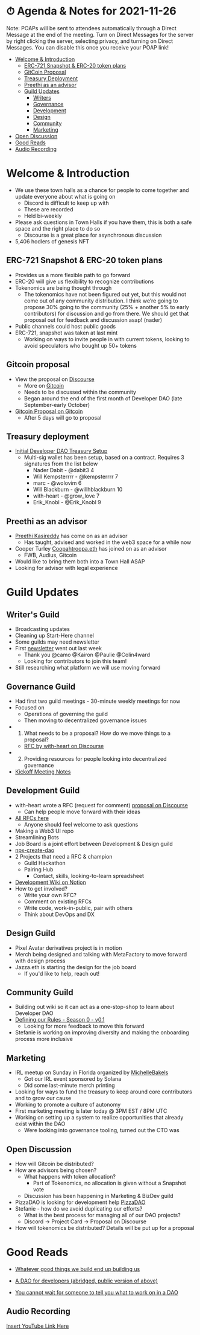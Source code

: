 # ⏱ Agenda & Notes for 2021-11-26

Note: POAPs will be sent to attendees automatically through a Direct Message at
the end of the meeting. Turn on Direct Messages for the server by right clicking
the server, selecting privacy, and turning on Direct Messages. You can disable
this once you receive your POAP link!

- [Welcome & Introduction](#welcome-&-introduction)
    - [ERC-721 Snapshot & ERC-20 token plans](#erc-721-snapshot-&-erc-20-token-plans)
    - [GitCoin Proposal](#gitcoin-proposal)
    - [Treasury Deployment](#treasury-deployment)
    - [Preethi as an advisor](#Preethi-as-an-advisor)
  - [Guild Updates](#guild-updates)
    - [Writers](#writer's-guild)
    - [Governance](#governance-guild)
    - [Development](#development-guild)
    - [Design](#design-guild)
    - [Community](#community-guild)
    - [Marketing](#marketing)
- [Open Discussion](#open-discussion)
- [Good Reads](#good-reads)
- [Audio Recording](#audio-recording)

# Welcome & Introduction
- We use these town halls as a chance for people to come together and update everyone about what is going on
    - Discord is difficult to keep up with
    - These are recorded
    - Held bi-weekly
- Please ask questions in Town Halls if you have them, this is both a safe space and the right place to do so
    - Discourse is a great place for asynchronous discussion
- 5,406 hodlers of genesis NFT

## ERC-721 Snapshot & ERC-20 token plans
- Provides us a more flexible path to go forward
- ERC-20 will give us flexibility to recognize contributions
- Tokenomics are being thought through
    - The tokenomics have not been figured out yet, but this would not come out of any community distribution. I think we’re going to propose 30% going to the community (25% + another 5% to early contributors) for discussion and go from there. We should get that proposal out for feedback and discussion asap! (nader)
- Public channels could host public goods
- ERC-721, snapshot was taken at last mint
    - Working on ways to invite people in with current tokens, looking to avoid speculators who bought up 50+ tokens

## Gitcoin proposal
- View the proposal on [Discourse](https://forum.developerdao.com/t/p4-partnership-mutual-grant-with-gitcoin/548?u=dabit3)
    - More on [Gitcoin](https://gitcoin.co/)
    - Needs to be discussed within the community
    - Began around the end of the first month of Developer DAO (late September-early October)
- [Gitcoin Proposal on Gitcoin](https://gov.gitcoin.co/t/proposal-partnership-mutual-grant-with-developer-dao/9217/3)
    - After 5 days will go to proposal

## Treasury deployment
- [Initial Developer DAO Treasury Setup](https://forum.developerdao.com/t/initial-developer-dao-treasury-setup/549)
    - Multi-sig wallet has been setup, based on a contract. Requires 3 signatures from the list below
        - Nader Dabit - @dabit3 4
        - Will Kempsterrrr - @kempsterrrr 7
        - marc - @wolovim 6
        - Will Blackburn - @willhblackburn 10
        - with-heart - @grow_love 7
        - Erik_Knobl - @Erik_Knobl 9

## Preethi as an advisor
- [Preethi Kasireddy](https://twitter.com/iam_preethi) has come on as an advisor
    - Has taught, advised and worked in the web3 space for a while now
- Cooper Turley [Coopahtroopa.eth](https://twitter.com/Cooopahtroopa) has joined on as an advisor
    - FWB, Audius, Gitcoin
- Would like to bring them both into a Town Hall ASAP
- Looking for advisor with legal experience

# Guild Updates

## Writer's Guild
- Broadcasting updates
- Cleaning up Start-Here channel
- Some guilds may need newsletter
- First [newsletter](https://developerdao.substack.com/p/probably-nothing-0) went out last week
    - Thank you @camo @Kairon @Paulie @Colin4ward
    - Looking for contributors to join this team!
- Still researching what platform we will use moving forward

## Governance Guild
- Had first two guild meetings - 30-minute weekly meetings for now
- Focused on
    - Operations of governing the guild
    - Then moving to decentralized governance issues
- 1) What needs to be a proposal? How do we move things to a proposal?
    - [RFC by with-heart on Discourse](https://forum.developerdao.com/t/rfc-implement-champion-led-rfc-driven-decision-making-process/478)
- 2) Providing resources for people looking into decentralized governance
- [Kickoff Meeting Notes](https://github.com/Developer-DAO/community/blob/main/meetings/2021/governance-guild/2021-11-19-governance-guild-kickoff.md)

## Development Guild
- with-heart wrote a RFC (request for comment) [proposal on Discourse](https://forum.developerdao.com/t/rfc-implement-champion-led-rfc-driven-decision-making-process/478/13)
    - Can help people move forward with their ideas
- [All RFCs here](https://forum.developerdao.com/c/dev-guild/dev-rfcs/9)
    - Anyone should feel welcome to ask questions
- Making a Web3 UI repo 
- Streamlining Bots
- Job Board is a joint effort between Development & Design guild
- [npx-create-dao](https://github.com/Developer-DAO/create-dao)
- 2 Projects that need a RFC & champion
    - Guild Hackathon
    - Pairing Hub
        - Contact, skills, looking-to-learn spreadsheet
- [Development Wiki on Notion](https://developerdao.notion.site/Development-cb4396f623fa453981c1c4a446256250)
- How to get involved?
    - Write your own RFC?
    - Comment on existing RFCs
    - Write code, work-in-public, pair with others
    - Think about DevOps and DX

## Design Guild
- Pixel Avatar derivatives project is in motion
- Merch being designed and talking with MetaFactory to move forward with design process
- Jazza.eth is starting the design for the job board
    - If you'd like to help, reach out!

## Community Guild
- Building out wiki so it can act as a one-stop-shop to learn about Developer DAO
- [Defining our Rules - Season 0 - v0.1](https://forum.developerdao.com/t/defining-our-rules-season-0-v0-1/438/9)
    - Looking for more feedback to move this forward
- Stefanie is working on improving diversity and making the onboarding process more inclusive

## Marketing
- IRL meetup on Sunday in Florida organized by [MichelleBakels](https://twitter.com/MichelleBakels/status/1463130133821280258)
    - Got our IRL event sponsored by Solana
    - Did some last-minute merch printing
- Looking for ways to fund the treasury to keep around core contributors and to grow our cause
- Working to promote a culture of autonomy
- First marketing meeting is later today @ 3PM EST / 8PM UTC
- Working on setting up a system to realize opportunities that already exist within the DAO
    - Were looking into governance tooling, turned out the CTO was 

## Open Discussion
- How will Gitcoin be distributed?
- How are advisors being chosen?
    - What happens with token allocation? 
        - Part of Tokenomics, no allocation is given without a Snapshot vote
    - Discussion has been happening in Marketing & BizDev guild
- PizzaDAO is looking for development help [PizzaDAO](https://discord.gg/pizzadao)
- Stefanie - how do we avoid duplicating our efforts?
    - What is the best process for managing all of our DAO projects?
    - Discord -> Project Card -> Proposal on Discourse
- How will tokenomics be distributed? Details will be put up for a proposal

# Good Reads
- [Whatever good things we build end up building us](https://forum.developerdao.com/t/whatever-good-things-we-build-end-up-building-us/508)

- [A DAO for developers (abridged, public version of above)](https://devdao.mirror.xyz/Jl7_CZvMxkzFv-lJ29NXfEq9LXuZWkUjxOKoCF9CG_w)

- [You cannot wait for someone to tell you what to work on in a DAO
](https://twitter.com/chaserchapman/status/1460257486888448003)

## Audio Recording
[Insert YouTube Link Here](https://youtube.com)
